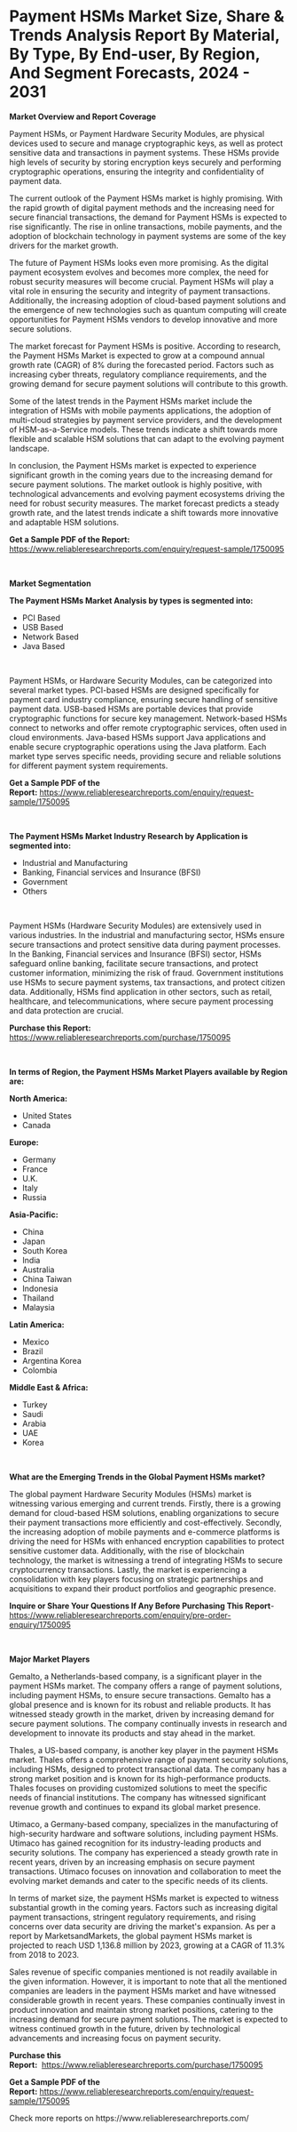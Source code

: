 <p><h1>Payment HSMs Market Size, Share & Trends Analysis Report By Material, By Type, By End-user, By Region, And Segment Forecasts, 2024 - 2031</h1></p><p><strong>Market Overview and Report Coverage</strong></p>
<p><p>Payment HSMs, or Payment Hardware Security Modules, are physical devices used to secure and manage cryptographic keys, as well as protect sensitive data and transactions in payment systems. These HSMs provide high levels of security by storing encryption keys securely and performing cryptographic operations, ensuring the integrity and confidentiality of payment data.</p><p>The current outlook of the Payment HSMs market is highly promising. With the rapid growth of digital payment methods and the increasing need for secure financial transactions, the demand for Payment HSMs is expected to rise significantly. The rise in online transactions, mobile payments, and the adoption of blockchain technology in payment systems are some of the key drivers for the market growth.</p><p>The future of Payment HSMs looks even more promising. As the digital payment ecosystem evolves and becomes more complex, the need for robust security measures will become crucial. Payment HSMs will play a vital role in ensuring the security and integrity of payment transactions. Additionally, the increasing adoption of cloud-based payment solutions and the emergence of new technologies such as quantum computing will create opportunities for Payment HSMs vendors to develop innovative and more secure solutions.</p><p>The market forecast for Payment HSMs is positive. According to research, the Payment HSMs Market is expected to grow at a compound annual growth rate (CAGR) of 8% during the forecasted period. Factors such as increasing cyber threats, regulatory compliance requirements, and the growing demand for secure payment solutions will contribute to this growth.</p><p>Some of the latest trends in the Payment HSMs market include the integration of HSMs with mobile payments applications, the adoption of multi-cloud strategies by payment service providers, and the development of HSM-as-a-Service models. These trends indicate a shift towards more flexible and scalable HSM solutions that can adapt to the evolving payment landscape.</p><p>In conclusion, the Payment HSMs market is expected to experience significant growth in the coming years due to the increasing demand for secure payment solutions. The market outlook is highly positive, with technological advancements and evolving payment ecosystems driving the need for robust security measures. The market forecast predicts a steady growth rate, and the latest trends indicate a shift towards more innovative and adaptable HSM solutions.</p></p>
<p><strong>Get a Sample PDF of the Report:</strong> <a href="https://www.reliableresearchreports.com/enquiry/request-sample/1750095">https://www.reliableresearchreports.com/enquiry/request-sample/1750095</a></p>
<p>&nbsp;</p>
<p><strong>Market Segmentation</strong></p>
<p><strong>The Payment HSMs Market Analysis by types is segmented into:</strong></p>
<p><ul><li>PCI Based</li><li>USB Based</li><li>Network Based</li><li>Java Based</li></ul></p>
<p>&nbsp;</p>
<p><p>Payment HSMs, or Hardware Security Modules, can be categorized into several market types. PCI-based HSMs are designed specifically for payment card industry compliance, ensuring secure handling of sensitive payment data. USB-based HSMs are portable devices that provide cryptographic functions for secure key management. Network-based HSMs connect to networks and offer remote cryptographic services, often used in cloud environments. Java-based HSMs support Java applications and enable secure cryptographic operations using the Java platform. Each market type serves specific needs, providing secure and reliable solutions for different payment system requirements.</p></p>
<p><strong>Get a Sample PDF of the Report:</strong>&nbsp;<a href="https://www.reliableresearchreports.com/enquiry/request-sample/1750095">https://www.reliableresearchreports.com/enquiry/request-sample/1750095</a></p>
<p>&nbsp;</p>
<p><strong>The Payment HSMs Market Industry Research by Application is segmented into:</strong></p>
<p><ul><li>Industrial and Manufacturing</li><li>Banking, Financial services and Insurance (BFSI)</li><li>Government</li><li>Others</li></ul></p>
<p>&nbsp;</p>
<p><p>Payment HSMs (Hardware Security Modules) are extensively used in various industries. In the industrial and manufacturing sector, HSMs ensure secure transactions and protect sensitive data during payment processes. In the Banking, Financial services and Insurance (BFSI) sector, HSMs safeguard online banking, facilitate secure transactions, and protect customer information, minimizing the risk of fraud. Government institutions use HSMs to secure payment systems, tax transactions, and protect citizen data. Additionally, HSMs find application in other sectors, such as retail, healthcare, and telecommunications, where secure payment processing and data protection are crucial.</p></p>
<p><strong>Purchase this Report:</strong>&nbsp; <a href="https://www.reliableresearchreports.com/purchase/1750095">https://www.reliableresearchreports.com/purchase/1750095</a></p>
<p>&nbsp;</p>
<p><strong>In terms of Region, the Payment HSMs Market Players available by Region are:</strong></p>
<p>
    <p> <strong> North America: </strong>
        <ul>
            <li>United States</li>
            <li>Canada</li>
        </ul>
        </p> 
    <p> <strong> Europe: </strong>
        <ul>
            <li>Germany</li>
            <li>France</li>
            <li>U.K.</li>
            <li>Italy</li>
            <li>Russia</li>
        </ul>
        </p> 
    <p> <strong> Asia-Pacific: </strong>
        <ul>
            <li>China</li>
            <li>Japan</li>
            <li>South Korea</li>
            <li>India</li>
            <li>Australia</li>
            <li>China Taiwan</li>
            <li>Indonesia</li>
            <li>Thailand</li>
            <li>Malaysia</li>
        </ul>
        </p> 
    <p> <strong> Latin America: </strong>
        <ul>
            <li>Mexico</li>
            <li>Brazil</li>
            <li>Argentina Korea</li>
            <li>Colombia</li>
        </ul>
        </p> 
    <p> <strong> Middle East & Africa: </strong>
        <ul>
            <li>Turkey</li>
            <li>Saudi</li>
            <li>Arabia</li>
            <li>UAE</li>
            <li>Korea</li>
        </ul>
    </p>
    </p>
<p>&nbsp;</p>
<p><strong>What are the Emerging Trends in the Global Payment HSMs market?</strong></p>
<p><p>The global payment Hardware Security Modules (HSMs) market is witnessing various emerging and current trends. Firstly, there is a growing demand for cloud-based HSM solutions, enabling organizations to secure their payment transactions more efficiently and cost-effectively. Secondly, the increasing adoption of mobile payments and e-commerce platforms is driving the need for HSMs with enhanced encryption capabilities to protect sensitive customer data. Additionally, with the rise of blockchain technology, the market is witnessing a trend of integrating HSMs to secure cryptocurrency transactions. Lastly, the market is experiencing a consolidation with key players focusing on strategic partnerships and acquisitions to expand their product portfolios and geographic presence.</p></p>
<p><strong>Inquire or Share Your Questions If Any Before Purchasing This Report</strong>- <a href="https://www.reliableresearchreports.com/enquiry/pre-order-enquiry/1750095">https://www.reliableresearchreports.com/enquiry/pre-order-enquiry/1750095</a></p>
<p>&nbsp;</p>
<p><strong>Major Market Players</strong></p>
<p><p>Gemalto, a Netherlands-based company, is a significant player in the payment HSMs market. The company offers a range of payment solutions, including payment HSMs, to ensure secure transactions. Gemalto has a global presence and is known for its robust and reliable products. It has witnessed steady growth in the market, driven by increasing demand for secure payment solutions. The company continually invests in research and development to innovate its products and stay ahead in the market.</p><p>Thales, a US-based company, is another key player in the payment HSMs market. Thales offers a comprehensive range of payment security solutions, including HSMs, designed to protect transactional data. The company has a strong market position and is known for its high-performance products. Thales focuses on providing customized solutions to meet the specific needs of financial institutions. The company has witnessed significant revenue growth and continues to expand its global market presence.</p><p>Utimaco, a Germany-based company, specializes in the manufacturing of high-security hardware and software solutions, including payment HSMs. Utimaco has gained recognition for its industry-leading products and security solutions. The company has experienced a steady growth rate in recent years, driven by an increasing emphasis on secure payment transactions. Utimaco focuses on innovation and collaboration to meet the evolving market demands and cater to the specific needs of its clients.</p><p>In terms of market size, the payment HSMs market is expected to witness substantial growth in the coming years. Factors such as increasing digital payment transactions, stringent regulatory requirements, and rising concerns over data security are driving the market's expansion. As per a report by MarketsandMarkets, the global payment HSMs market is projected to reach USD 1,136.8 million by 2023, growing at a CAGR of 11.3% from 2018 to 2023. </p><p>Sales revenue of specific companies mentioned is not readily available in the given information. However, it is important to note that all the mentioned companies are leaders in the payment HSMs market and have witnessed considerable growth in recent years. These companies continually invest in product innovation and maintain strong market positions, catering to the increasing demand for secure payment solutions. The market is expected to witness continued growth in the future, driven by technological advancements and increasing focus on payment security.</p></p>
<p><strong>Purchase this Report:</strong>&nbsp;&nbsp;<a href="https://www.reliableresearchreports.com/purchase/1750095">https://www.reliableresearchreports.com/purchase/1750095</a></p>
<p></p>
<p><strong>Get a Sample PDF of the Report:</strong>&nbsp;<a href="https://www.reliableresearchreports.com/enquiry/request-sample/1750095">https://www.reliableresearchreports.com/enquiry/request-sample/1750095</a></p>
<p>Check more reports on https://www.reliableresearchreports.com/</p>